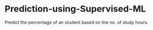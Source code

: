 # Prediction-using-Supervised-ML
Predict the percentage of an student based on the no. of study hours.


